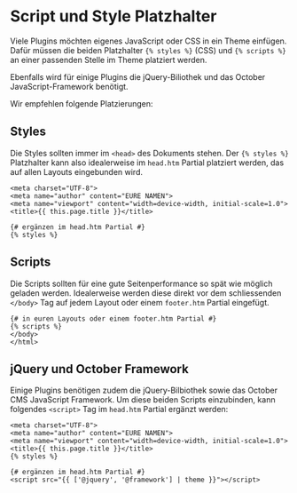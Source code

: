 # Script und Style Platzhalter

Viele Plugins möchten eigenes JavaScript oder CSS in ein Theme einfügen. Dafür müssen die 
beiden Platzhalter `{% styles %}` (CSS) und `{% scripts %}` an einer passenden
Stelle im Theme platziert werden.

Ebenfalls wird für einige Plugins die jQuery-Biliothek und das October JavaScript-Framework benötigt.

Wir empfehlen folgende Platzierungen:

## Styles

Die Styles sollten immer im `<head>` des Dokuments stehen. Der `{% styles %}` Platzhalter
kann also idealerweise im `head.htm` Partial platziert werden, das auf allen Layouts
eingebunden wird.

```twig
<meta charset="UTF-8">
<meta name="author" content="EURE NAMEN">
<meta name="viewport" content="width=device-width, initial-scale=1.0">
<title>{{ this.page.title }}</title>

{# ergänzen im head.htm Partial #}
{% styles %}
```

## Scripts

Die Scripts sollten für eine gute Seitenperformance so spät wie möglich geladen werden.
Idealerweise werden diese direkt vor dem schliessenden `</body>` Tag auf jedem
Layout oder einem `footer.htm` Partial eingefügt.

```twig
{# in euren Layouts oder einem footer.htm Partial #}
{% scripts %}
</body>
</html>
```

## jQuery und October Framework

Einige Plugins benötigen zudem die jQuery-Bilbiothek sowie das October CMS JavaScript Framework.
Um diese beiden Scripts einzubinden, kann folgendes `<script>` Tag im `head.htm` Partial ergänzt werden:

```twig
<meta charset="UTF-8">
<meta name="author" content="EURE NAMEN">
<meta name="viewport" content="width=device-width, initial-scale=1.0">
<title>{{ this.page.title }}</title>
{% styles %}

{# ergänzen im head.htm Partial #}
<script src="{{ ['@jquery', '@framework'] | theme }}"></script>
```